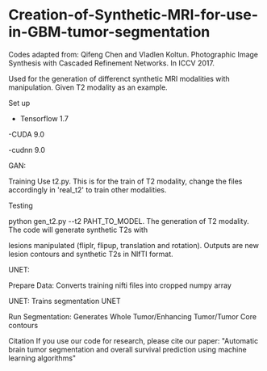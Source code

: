 # Creation-of-Synthetic-MRI-for-use-in-GBM-tumor-segmentation

Codes adapted from: Qifeng Chen and Vladlen Koltun. Photographic Image Synthesis with Cascaded Refinement Networks. In ICCV 2017.

Used for the generation of differenct synthetic MRI modalities with manipulation. Given T2 modality as an example.

Set up

- Tensorflow 1.7

-CUDA 9.0

-cudnn 9.0

GAN:

Training 
Use t2.py. This is for the train of T2 modality, change the files accordingly in 'real_t2' to train other modalities.

Testing 

python gen_t2.py --t2 PAHT_TO_MODEL. The generation of T2 modality. The code will generate synthetic T2s with

lesions manipulated (fliplr, flipup, translation and rotation). Outputs are new lesion contours and synthetic T2s in NIfTI format.

UNET:

Prepare Data: Converts training nifti files into cropped numpy array

UNET: Trains segmentation UNET 

Run Segmentation: Generates Whole Tumor/Enhancing Tumor/Tumor Core contours 

Citation
If you use our code for research, please cite our paper: "Automatic brain tumor segmentation and overall survival prediction using machine learning algorithms"
